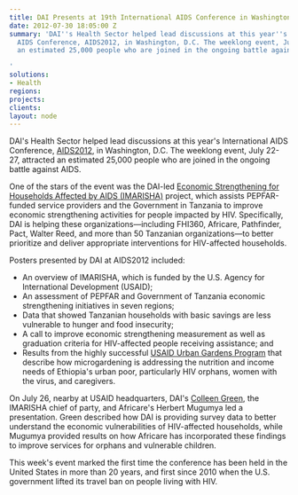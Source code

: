 ```yaml
---
title: DAI Presents at 19th International AIDS Conference in Washington, D.C.
date: 2012-07-30 18:05:00 Z
summary: 'DAI''s Health Sector helped lead discussions at this year''s International
  AIDS Conference, AIDS2012, in Washington, D.C. The weeklong event, July 22-27, attracted
  an estimated 25,000 people who are joined in the ongoing battle against AIDS.

'
solutions:
- Health
regions: 
projects: 
clients: 
layout: node
---
```


DAI's Health Sector helped lead discussions at this year's International AIDS Conference, [AIDS2012][1], in Washington, D.C. The weeklong event, July 22-27, attracted an estimated 25,000 people who are joined in the ongoing battle against AIDS.

One of the stars of the event was the DAI-led [Economic Strengthening for Households Affected by AIDS (IMARISHA)][2] project, which assists PEPFAR-funded service providers and the Government in Tanzania to improve economic strengthening activities for people impacted by HIV. Specifically, DAI is helping these organizations—including FHI360, Africare, Pathfinder, Pact, Walter Reed, and more than 50 Tanzanian organizations—to better prioritize and deliver appropriate interventions for HIV-affected households.

Posters presented by DAI at AIDS2012 included:

* An overview of IMARISHA, which is funded by the U.S. Agency for International Development (USAID);
* An assessment of PEPFAR and Government of Tanzania economic strengthening initiatives in seven regions;
* Data that showed Tanzanian households with basic savings are less vulnerable to hunger and food insecurity;
* A call to improve economic strengthening measurement as well as graduation criteria for HIV-affected people receiving assistance; and
* Results from the highly successful [USAID Urban Gardens Program][3] that describe how microgardening is addressing the nutrition and income needs of Ethiopia's urban poor, particularly HIV orphans, women with the virus, and caregivers.

On July 26, nearby at USAID headquarters, DAI's [Colleen Green][4], the IMARISHA chief of party, and Africare's Herbert Mugumya led a presentation. Green described how DAI is providing survey data to better understand the economic vulnerabilities of HIV-affected households, while Mugumya provided results on how Africare has incorporated these findings to improve services for orphans and vulnerable children.

This week's event marked the first time the conference has been held in the United States in more than 20 years, and first since 2010 when the U.S. government lifted its travel ban on people living with HIV.

[1]: http://www.facebook.com/media/set/?set=a.364708086936011.85002.130670770339745&type=3?utm_source=dai.com
[2]: /our-work/projects/tanzania-economic-strenghthening-households-affected-aids-imarisha
[3]: /our-work/projects/ethiopia-urban-gardens-program-hiv-affected-women-and-children-ugp
[4]: http://dai.com/who-we-are/our-team/colleen-green
